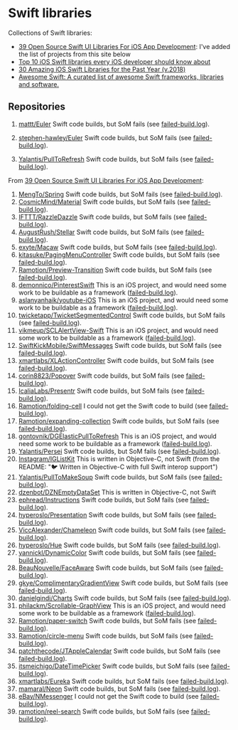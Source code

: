 # Swift libraries

Collections of Swift libraries:

* [39 Open Source Swift UI Libraries For iOS App Development](https://medium.mybridge.co/39-open-source-swift-ui-libraries-for-ios-app-development-da1f8dc61a0f): I've added the list of projects from this site below
* [Top 10 iOS Swift libraries every iOS developer should know about](https://infinum.co/the-capsized-eight/top-10-ios-swift-libraries-every-ios-developer-should-know-about)
* [30 Amazing iOS Swift Libraries for the Past Year (v.2018)](https://medium.mybridge.co/30-amazing-ios-swift-libraries-for-the-past-year-v-2018-7cf15027eee9)
* [Awesome Swift: A curated list of awesome Swift frameworks, libraries and software.](https://github.com/Wolg/awesome-swift)

## Repositories

1. [mattt/Euler](https://github.com/mattt/Euler)
   Swift code builds, but SoM fails (see [failed-build.log](Euler/failed-build.log)).

2. [stephen-hawley/Euler](https://github.com/stephen-hawley/Euler)
   Swift code builds, but SoM fails (see [failed-build.log](Euler-Modified/failed-build.log)).

3. [Yalantis/PullToRefresh](https://github.com/Yalantis/PullToRefresh)
   Swift code builds, but SoM fails (see [failed-build.log](PullToRefresh/failed-build.log)).

From [39 Open Source Swift UI Libraries For iOS App Development](https://medium.mybridge.co/39-open-source-swift-ui-libraries-for-ios-app-development-da1f8dc61a0f):

1. [MengTo/Spring](https://github.com/MengTo/Spring)
   Swift code builds, but SoM fails (see [failed-build.log](Spring/failed-build.log)).
2. [CosmicMind/Material](https://github.com/CosmicMind/Material)
   Swift code builds, but SoM fails (see [failed-build.log](Material/failed-build.log)).
3. [IFTTT/RazzleDazzle](https://github.com/IFTTT/RazzleDazzle)
   Swift code builds, but SoM fails (see [failed-build.log](RazzleDazzle/failed-build.log)).
4. [AugustRush/Stellar](https://github.com/AugustRush/Stellar)
   Swift code builds, but SoM fails (see [failed-build.log](Stellar/failed-build.log)).
5. [exyte/Macaw](https://github.com/exyte/Macaw)
   Swift code builds, but SoM fails (see [failed-build.log](Macaw/failed-build.log)).
6. [kitasuke/PagingMenuController](https://github.com/kitasuke/PagingMenuController)
   Swift code builds, but SoM fails (see [failed-build.log](PagingMenuController/failed-build.log)).
7. [Ramotion/Preview-Transition](https://github.com/Ramotion/Preview-Transition)
   Swift code builds, but SoM fails (see [failed-build.log](Preview-Transition/failed-build.log)).
8. [demonnico/PinterestSwift](https://github.com/demonnico/PinterestSwift)
   This is an iOS project, and would need some work to be buildable as a framework ([failed-build.log](PinterestSwift/failed-build.log)).
9. [aslanyanhaik/youtube-iOS](https://github.com/aslanyanhaik/youtube-iOS)
   This is an iOS project, and would need some work to be buildable as a framework ([failed-build.log](youtube-iOS/failed-build.log)).
10. [twicketapp/TwicketSegmentedControl](https://github.com/twicketapp/TwicketSegmentedControl)
    Swift code builds, but SoM fails (see [failed-build.log](TwicketSegmentedControl/failed-build.log)).
11. [vikmeup/SCLAlertView-Swift](https://github.com/vikmeup/SCLAlertView-Swift)
    This is an iOS project, and would need some work to be buildable as a framework ([failed-build.log](SCLAlertView-Swift/failed-build.log)).
12. [SwiftKickMobile/SwiftMessages](https://github.com/SwiftKickMobile/SwiftMessages)
    Swift code builds, but SoM fails (see [failed-build.log](SwiftMessages/failed-build.log)).
13. [xmartlabs/XLActionController](https://github.com/xmartlabs/XLActionController)
    Swift code builds, but SoM fails (see [failed-build.log](XLActionController/failed-build.log)).
14. [corin8823/Popover](https://github.com/corin8823/Popover)
    Swift code builds, but SoM fails (see [failed-build.log](Popover/failed-build.log)).
15. [IcaliaLabs/Presentr](https://github.com/IcaliaLabs/Presentr)
    Swift code builds, but SoM fails (see [failed-build.log](Presentr/failed-build.log)).
16. [Ramotion/folding-cell](https://github.com/Ramotion/folding-cell)
    I could not get the Swift code to build (see [failed-build.log](folding-cell/failed-build.log)).
17. [Ramotion/expanding-collection](https://github.com/Ramotion/expanding-collection)
    Swift code builds, but SoM fails (see [failed-build.log](expanding-collection/failed-build.log)).
18. [gontovnik/DGElasticPullToRefresh](https://github.com/gontovnik/DGElasticPullToRefresh)
    This is an iOS project, and would need some work to be buildable as a framework ([failed-build.log](DGElasticPullToRefresh/failed-build.log)).
19. [Yalantis/Persei](https://github.com/Yalantis/Persei)
    Swift code builds, but SoM fails (see [failed-build.log](Persei/failed-build.log)).
20. [Instagram/IGListKit](https://github.com/Instagram/IGListKit)
    This is written in Objective-C, not Swift (from the README: "🐦 Written in Objective-C with full Swift interop support")
21. [Yalantis/PullToMakeSoup](https://github.com/Yalantis/PullToMakeSoup)
    Swift code builds, but SoM fails (see [failed-build.log](PullToMakeSoup/failed-build.log)).
22. [dzenbot/DZNEmptyDataSet](https://github.com/dzenbot/DZNEmptyDataSet)
    This is written in Objective-C, not Swift
23. [ephread/Instructions](https://github.com/ephread/Instructions)
    Swift code builds, but SoM fails (see [failed-build.log](Instructions/failed-build.log)).
24. [hyperoslo/Presentation](https://github.com/hyperoslo/Presentation)
    Swift code builds, but SoM fails (see [failed-build.log](Presentation/failed-build.log)).
25. [ViccAlexander/Chameleon](https://github.com/ViccAlexander/Chameleon)
    Swift code builds, but SoM fails (see [failed-build.log](Chameleon/failed-build.log)).
26. [hyperoslo/Hue](https://github.com/hyperoslo/Hue)
    Swift code builds, but SoM fails (see [failed-build.log](Hue/failed-build.log)).
27. [yannickl/DynamicColor](https://github.com/yannickl/DynamicColor)
    Swift code builds, but SoM fails (see [failed-build.log](DynamicColor/failed-build.log)).
28. [BeauNouvelle/FaceAware](https://github.com/BeauNouvelle/FaceAware)
    Swift code builds, but SoM fails (see [failed-build.log](FaceAware/failed-build.log)).
29. [gkye/ComplimentaryGradientView](https://github.com/gkye/ComplimentaryGradientView)
    Swift code builds, but SoM fails (see [failed-build.log](ComplimentaryGradientView/failed-build.log)).
30. [danielgindi/Charts](https://github.com/danielgindi/Charts)
    Swift code builds, but SoM fails (see [failed-build.log](Charts/failed-build.log)).
31. [philackm/Scrollable-GraphView](https://github.com/philackm/Scrollable-GraphView)
    This is an iOS project, and would need some work to be buildable as a framework ([failed-build.log](Scrollable-GraphView/failed-build.log)).
32. [Ramotion/paper-switch](https://github.com/Ramotion/paper-switch)
    Swift code builds, but SoM fails (see [failed-build.log](paper-switch/failed-build.log)).
33. [Ramotion/circle-menu](https://github.com/Ramotion/circle-menu)
    Swift code builds, but SoM fails (see [failed-build.log](circle-menu/failed-build.log)).
34. [patchthecode/JTAppleCalendar](https://github.com/patchthecode/JTAppleCalendar)
    Swift code builds, but SoM fails (see [failed-build.log](JTAppleCalendar/failed-build.log)).
35. [itsmeichigo/DateTimePicker](https://github.com/itsmeichigo/DateTimePicker)
    Swift code builds, but SoM fails (see [failed-build.log](DateTimePicker/failed-build.log)).
36. [xmartlabs/Eureka](https://github.com/xmartlabs/Eureka)
    Swift code builds, but SoM fails (see [failed-build.log](Eureka/failed-build.log)).
37. [mamaral/Neon](https://github.com/mamaral/Neon)
    Swift code builds, but SoM fails (see [failed-build.log](Neon/failed-build.log)).
38. [eBay/NMessenger](https://github.com/eBay/NMessenger)
    I could not get the Swift code to build (see [failed-build.log](NMessenger/failed-build.log)).
39. [ramotion/reel-search](https://github.com/ramotion/reel-search)
    Swift code builds, but SoM fails (see [failed-build.log](reel-search/failed-build.log)).
